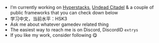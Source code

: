 - I’m currently working on [Hyperstacks](https://hyperstacksgame.com), [Undead Citadel](https://undeadcitadel.com) & a couple of public frameworks that you can check down below
- 学习中文，当前水平：HSK3
- Ask me about whatever gamedev related thing
- The easiest way to reach me is on Discord, DiscordID ```extrys```
- If you like my work, consider following 😋
